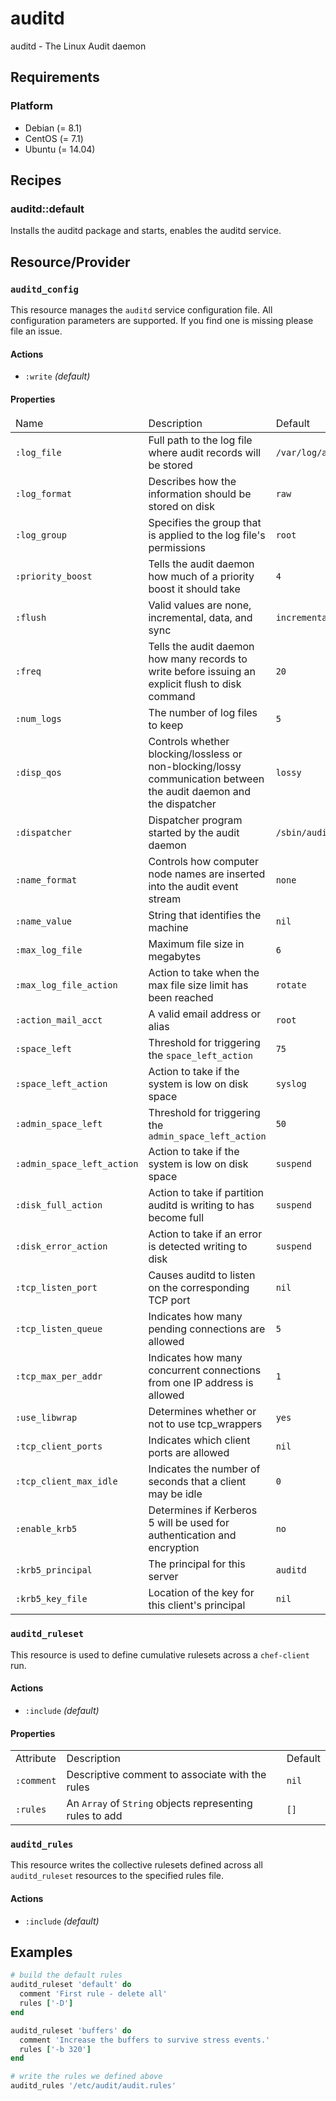 # auditd

auditd - The Linux Audit daemon

## Requirements

### Platform

* Debian (= 8.1)
* CentOS (= 7.1)
* Ubuntu (= 14.04)

## Recipes

### auditd::default

Installs the auditd package and starts, enables the auditd service.

## Resource/Provider

### `auditd_config`

This resource manages the `auditd` service configuration file. All configuration parameters are supported. If you find one is missing please file an issue.

#### Actions

- `:write` _(default)_

#### Properties

<table>
 <thead>
    <tr>
      <td>Name</td>
      <td>Description</td>
      <td>Default</td>
    </tr>
  </thead>
  <tbody>
    <tr>
      <td><code>:log_file</code></td>
      <td>Full path to the log file where audit records will be stored</td>
      <td><code>/var/log/audit/audit.log</code></td>
    </tr>
    <tr>
      <td><code>:log_format</code></td>
      <td>Describes how the information should be stored on disk</td>
      <td><code>raw</code></td>
    </tr>
    <tr>
      <td><code>:log_group</code></td>
      <td>Specifies the group that is applied to the log file's permissions</td>
      <td><code>root</code></td>
    </tr>
    <tr>
      <td><code>:priority_boost</code></td>
      <td>Tells the audit daemon how much of a priority boost it should take</td>
      <td><code>4</code></td>
    </tr>
    <tr>
      <td><code>:flush</code></td>
      <td>Valid values are none, incremental, data, and sync</td>
      <td><code>incremental</code></td>
    </tr>
    <tr>
      <td><code>:freq</code></td>
      <td>Tells the audit daemon how many records to write before issuing an explicit flush to disk command</td>
      <td><code>20</code></td>
    </tr>
    <tr>
      <td><code>:num_logs</code></td>
      <td>The number of log files to keep</td>
      <td><code>5</code></td>
    </tr>
    <tr>
      <td><code>:disp_qos</code></td>
      <td>Controls whether blocking/lossless or non-blocking/lossy communication between the audit daemon and the dispatcher</td>
      <td><code>lossy</code></td>
    </tr>
    <tr>
      <td><code>:dispatcher</code></td>
      <td>Dispatcher program started by the audit daemon</td>
      <td><code>/sbin/audispd</code></td>
    </tr>
    <tr>
      <td><code>:name_format</code></td>
      <td>Controls how computer node names are inserted into the audit event  stream</td>
      <td><code>none</code></td>
    </tr>
    <tr>
      <td><code>:name_value</code></td>
      <td>String that identifies the machine</td>
      <td><code>nil</code></td>
    </tr>
    <tr>
      <td><code>:max_log_file</code></td>
      <td>Maximum file size in megabytes</td>
      <td><code>6</code></td>
    </tr>
    <tr>
      <td><code>:max_log_file_action</code></td>
      <td>Action to take when the max file size limit has been reached</td>
      <td><code>rotate</code></td>
    </tr>
    <tr>
      <td><code>:action_mail_acct</code></td>
      <td>A valid email address or alias</td>
      <td><code>root</code></td>
    </tr>
    <tr>
      <td><code>:space_left</code></td>
      <td>Threshold for triggering the <code>space_left_action</code></td>
      <td><code>75</code></td>
    </tr>
    <tr>
      <td><code>:space_left_action</code></td>
      <td>Action to take if the system is low on disk space</td>
      <td><code>syslog</code></td>
    </tr>
    <tr>
      <td><code>:admin_space_left</code></td>
      <td>Threshold for triggering the <code>admin_space_left_action</code></td>
      <td><code>50</code></td>
    </tr>
    <tr>
      <td><code>:admin_space_left_action</code></td>
      <td>Action to take if the system is low on disk space</td>
      <td><code>suspend</code></td>
    </tr>
    <tr>
      <td><code>:disk_full_action</code></td>
      <td>Action to take if partition auditd is writing to has become full</td>
      <td><code>suspend</code></td>
    </tr>
    <tr>
      <td><code>:disk_error_action</code></td>
      <td>Action to take if an error is detected writing to disk</td>
      <td><code>suspend</code></td>
    </tr>
    <tr>
      <td><code>:tcp_listen_port</code></td>
      <td>Causes auditd to listen on the corresponding TCP port</td>
      <td><code>nil</code></td>
    </tr>
    <tr>
      <td><code>:tcp_listen_queue</code></td>
      <td>Indicates how many pending connections are allowed</td>
      <td><code>5</code></td>
    </tr>
    <tr>
      <td><code>:tcp_max_per_addr</code></td>
      <td>Indicates how many concurrent connections from one IP address is allowed</td>
      <td><code>1</code></td>
    </tr>
    <tr>
      <td><code>:use_libwrap</code></td>
      <td>Determines whether or not to use tcp_wrappers</td>
      <td><code>yes</code></td>
    </tr>
    <tr>
      <td><code>:tcp_client_ports</code></td>
      <td>Indicates which client ports are allowed</td>
      <td><code>nil</code></td>
    </tr>
    <tr>
      <td><code>:tcp_client_max_idle</code></td>
      <td>Indicates the number of seconds that a client may be idle</td>
      <td><code>0</code></td>
    </tr>
    <tr>
      <td><code>:enable_krb5</code></td>
      <td>Determines if Kerberos 5 will be used for authentication and encryption</td>
      <td><code>no</code></td>
    </tr>
    <tr>
      <td><code>:krb5_principal</code></td>
      <td>The principal for this server</td>
      <td><code>auditd</code></td>
    </tr>
    <tr>
      <td><code>:krb5_key_file</code></td>
      <td>Location of the key for this client's principal</td>
      <td><code>nil</code></td>
    </tr>
  </tbody>
</table>

### `auditd_ruleset`

This resource is used to define cumulative rulesets across a `chef-client` run.

#### Actions

- `:include` _(default)_

#### Properties

<table>
  <tr>
    <td>Attribute</td>
    <td>Description</td>
    <td>Default</td>
  </tr>
  <tr>
    <td><code>:comment</code></td>
    <td>Descriptive comment to associate with the rules</td>
    <td><code>nil</code></td>
  </tr>
  <tr>
    <td><code>:rules</code></td>
    <td>An <code>Array</code> of <code>String</code> objects representing rules to add</td>
    <td><code>[]</code></td>
  </tr>
</table>

### `auditd_rules`

This resource writes the collective rulesets defined across all `auditd_ruleset` resources to the specified rules file.

#### Actions

- `:include` _(default)_

## Examples

```ruby
# build the default rules
auditd_ruleset 'default' do
  comment 'First rule - delete all'
  rules ['-D']
end

auditd_ruleset 'buffers' do
  comment 'Increase the buffers to survive stress events.'
  rules ['-b 320']
end

# write the rules we defined above
auditd_rules '/etc/audit/audit.rules'
```

